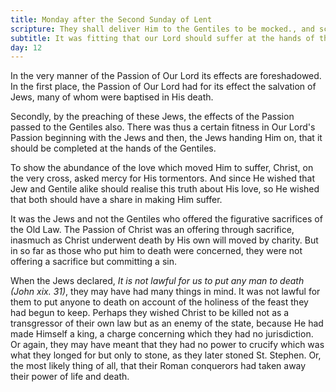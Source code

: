 ```yaml
---
title: Monday after the Second Sunday of Lent
scripture: They shall deliver Him to the Gentiles to be mocked., and scourged and crucified.--Matt. xx. 19.
subtitle: It was fitting that our Lord should suffer at the hands of the Gentiles
day: 12
---
```


In the very manner of the Passion of Our Lord its effects are foreshadowed. In the first place, the Passion of Our Lord had for its effect the salvation of Jews, many of whom were baptised in His death.

Secondly, by the preaching of these Jews, the effects of the Passion passed to the Gentiles also. There was thus a certain fitness in Our Lord's Passion beginning with the Jews and then, the Jews handing Him on, that it should be completed at the hands of the Gentiles.

To show the abundance of the love which moved Him to suffer, Christ, on the very cross, asked mercy for His tormentors. And since He wished that Jew and Gentile alike should realise this truth about His love, so He wished that both should have a share in making Him suffer.

It was the Jews and not the Gentiles who offered the figurative sacrifices of the Old Law. The Passion of Christ was an offering through sacrifice, inasmuch as Christ underwent death by His own will moved by charity. But in so far as those who put him to death were concerned, they were not offering a sacrifice but committing a sin.

When the Jews declared, _It is not lawful for us to put any man to death (John xix. 31)_, they may have had many things in mind. It was not lawful for them to put anyone to death on account of the holiness of the feast they had begun to keep. Perhaps they wished Christ to be killed not as a transgressor of their own law but as an enemy of the state, because He had made Himself a king, a charge concerning which they had no jurisdiction. Or again, they may have meant that they had no power to crucify which was what they longed for but only to stone, as they later stoned St. Stephen. Or, the most likely thing of all, that their Roman conquerors had taken away their power of life and death.
